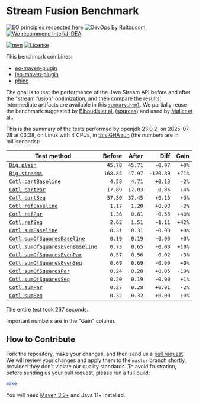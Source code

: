 # Stream Fusion Benchmark

[![EO principles respected here](https://www.elegantobjects.org/badge.svg)](https://www.elegantobjects.org)
[![DevOps By Rultor.com](https://www.rultor.com/b/objectionary/eo)](https://www.rultor.com/p/objectionary/eo)
[![We recommend IntelliJ IDEA](https://www.elegantobjects.org/intellij-idea.svg)](https://www.jetbrains.com/idea/)

[![mvn](https://github.com/objectionary/benchmark/actions/workflows/mvn.yml/badge.svg)](https://github.com/objectionary/benchmark/actions/workflows/mvn.yml)
[![License](https://img.shields.io/badge/license-MIT-green.svg)](LICENSE.txt)

This benchmark combines:

* [eo-maven-plugin](https://github.com/objectionary/eo)
* [jeo-maven-plugin](https://github.com/objectionary/jeo-maven-plugin)
* [phino](https://github.com/objectionary/phino)

The goal is to test the performance of the Java Stream API before
and after the "stream fusion" optimization, and then compare the results.
Intermediate artifacts are available in this
[`summary.html`](https://www.objectionary.com/benchmark/summary.html).
We partially reuse the benchmark suggested by
[Biboudis et al.](https://arxiv.org/abs/1406.6631)
([sources](https://github.com/biboudis/clashofthelambdas))
and used by
[Møller et al.](https://dl.acm.org/doi/abs/10.1145/3428236).

<!-- benchmark_begin -->
This is the summary of the tests performed
by openjdk 23.0.2,
on 2025-07-28
at 03:38,
on Linux with 4 CPUs,
in [this GHA run][benchmark-gha]
(the numbers are in milliseconds):

| Test method | Before | After | Diff | Gain |
| --- | --: | --: | --: | --: |
| [`Big.plain`](https://github.com/objectionary/benchmark/blob/master/src/main/java/org/eolang/benchmark/Big.java) | `45.78` | `45.71` | `-0.07` | `+0%` |
| [`Big.streams`](https://github.com/objectionary/benchmark/blob/master/src/main/java/org/eolang/benchmark/Big.java) | `168.85` | `47.97` | `-120.89` | `+71%` |
| [`Cotl.cartBaseline`](https://github.com/objectionary/benchmark/blob/master/src/main/java/org/eolang/benchmark/Cotl.java) | `4.58` | `4.71` | `+0.13` | `-2%` |
| [`Cotl.cartPar`](https://github.com/objectionary/benchmark/blob/master/src/main/java/org/eolang/benchmark/Cotl.java) | `17.89` | `17.03` | `-0.86` | `+4%` |
| [`Cotl.cartSeq`](https://github.com/objectionary/benchmark/blob/master/src/main/java/org/eolang/benchmark/Cotl.java) | `37.30` | `37.45` | `+0.15` | `+0%` |
| [`Cotl.refBaseline`](https://github.com/objectionary/benchmark/blob/master/src/main/java/org/eolang/benchmark/Cotl.java) | `1.17` | `1.20` | `+0.03` | `-2%` |
| [`Cotl.refPar`](https://github.com/objectionary/benchmark/blob/master/src/main/java/org/eolang/benchmark/Cotl.java) | `1.36` | `0.81` | `-0.55` | `+40%` |
| [`Cotl.refSeq`](https://github.com/objectionary/benchmark/blob/master/src/main/java/org/eolang/benchmark/Cotl.java) | `2.62` | `1.51` | `-1.11` | `+42%` |
| [`Cotl.sumBaseline`](https://github.com/objectionary/benchmark/blob/master/src/main/java/org/eolang/benchmark/Cotl.java) | `0.31` | `0.31` | `-0.00` | `+0%` |
| [`Cotl.sumOfSquaresBaseline`](https://github.com/objectionary/benchmark/blob/master/src/main/java/org/eolang/benchmark/Cotl.java) | `0.19` | `0.19` | `-0.00` | `+0%` |
| [`Cotl.sumOfSquaresEvenBaseline`](https://github.com/objectionary/benchmark/blob/master/src/main/java/org/eolang/benchmark/Cotl.java) | `0.73` | `0.65` | `-0.08` | `+10%` |
| [`Cotl.sumOfSquaresEvenPar`](https://github.com/objectionary/benchmark/blob/master/src/main/java/org/eolang/benchmark/Cotl.java) | `0.57` | `0.56` | `-0.02` | `+3%` |
| [`Cotl.sumOfSquaresEvenSeq`](https://github.com/objectionary/benchmark/blob/master/src/main/java/org/eolang/benchmark/Cotl.java) | `0.69` | `0.69` | `-0.00` | `+0%` |
| [`Cotl.sumOfSquaresPar`](https://github.com/objectionary/benchmark/blob/master/src/main/java/org/eolang/benchmark/Cotl.java) | `0.24` | `0.28` | `+0.05` | `-19%` |
| [`Cotl.sumOfSquaresSeq`](https://github.com/objectionary/benchmark/blob/master/src/main/java/org/eolang/benchmark/Cotl.java) | `0.20` | `0.19` | `-0.00` | `+1%` |
| [`Cotl.sumPar`](https://github.com/objectionary/benchmark/blob/master/src/main/java/org/eolang/benchmark/Cotl.java) | `0.27` | `0.28` | `+0.01` | `-2%` |
| [`Cotl.sumSeq`](https://github.com/objectionary/benchmark/blob/master/src/main/java/org/eolang/benchmark/Cotl.java) | `0.32` | `0.32` | `+0.00` | `+0%` |

The entire test took 267 seconds.
<!-- benchmark_end -->

Important numbers are in the "Gain" column.

## How to Contribute

Fork the repository, make your changes, and then send us
a [pull request](https://www.yegor256.com/2014/04/15/github-guidelines.html).
We will review your changes and apply them to the `master` branch shortly,
provided they don't violate our quality standards. To avoid frustration,
before sending us your pull request, please run a full build:

```bash
make
```

You will need [Maven 3.3+](https://maven.apache.org) and Java 11+ installed.

[benchmark-gha]: https://github.com/objectionary/benchmark/actions/runs/16559376011
